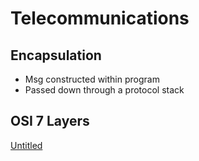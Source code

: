# Telecommunications

## Encapsulation

- Msg constructed within program
- Passed down through a protocol stack

## OSI 7 Layers

[Untitled](https://www.notion.so/af503772bcdd4c479ada9e9d21049cb3)
